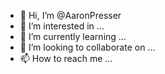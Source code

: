 - 👋 Hi, I’m @AaronPresser
- 👀 I’m interested in ...
- 🌱 I’m currently learning ...
- 💞️ I’m looking to collaborate on ...
- 📫 How to reach me ...

<!---
Aaronpresser/Aaronpresser is a ✨ special ✨ repository because its `README.md` (this file) appears on your GitHub profile.
You can click the Preview link to take a look at your changes.
--->
